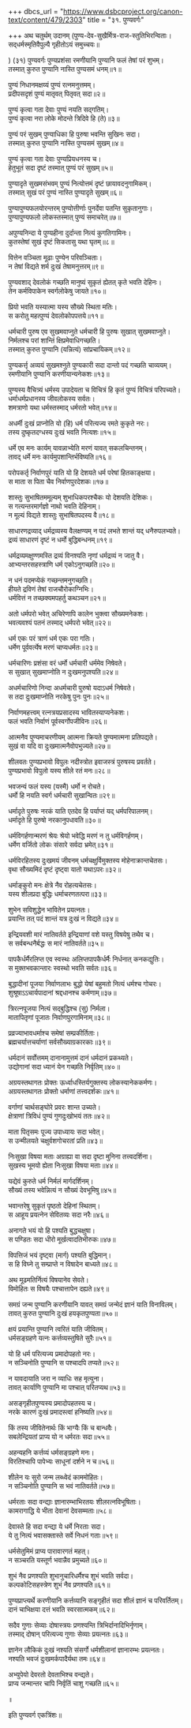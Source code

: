 +++
dbcs_url = "https://www.dsbcproject.org/canon-text/content/479/2303"
title = "३१. पुण्यवर्गः"

+++
अथ चतुर्थम् उदानम्
(पुण्य-देव-सुखैर्मित्र-राज-स्तुतिभिरन्विताः।  
सद्‍धर्मस्मृतिवैपुल्यै गृहीतोऽयं समुच्चयः॥

)
(३१) पुण्यवर्गः
पुण्यप्रशंसा
रमणीयानि पुण्यानि फलं तेषां परं शुभम्।  
तस्मात् कुरुत पुण्यानि नास्ति पुण्यसमं धनम्॥१॥

पुण्यं निधानमक्षय्यं पुण्यं रत्नमनुत्तमम्।  
प्रदीपसदृशं पुण्यं मातृवत् पितृवत् सदा॥२॥

पुण्यं कृत्वा गता देवाः पुण्यं नयति सद्गतिम्।  
पुण्यं कृत्वा नरा लोके मोदन्ते त्रिदिवे हि (ते)॥३॥

पुण्यं परं सुखम् 
पुण्याधिका हि पुरुषा भवन्ति सुखिनः सदा।  
तस्मात् कुरुत पुण्यानि नास्ति पुण्यसमं सुखम्॥४॥

पुण्यं कृत्वा गता देवाः पुण्यप्रियधनस्य च।  
हेतुभूतं सदा दृष्टं तस्मात् पुण्यं परं सुखम्॥५॥

पुण्यादृते सुखमसंभवम्
पुण्यं नित्योत्तमं दृष्टं छायावदनुगामिकम्।  
तस्मात् सुखं परं पुण्यं नास्ति पुण्यादृते सुखम्॥६॥

पुण्यापुण्यफलयोरन्तरम् 
पुण्योत्तीर्णाः पुनर्देवा पतन्ति सुकृतानुगाः।  
पुण्यापुण्यफलो लोकस्तस्मात् पुण्यं समाचरेत्॥७॥

अपुण्यनिन्दा 
ये पुण्यहीना दुर्दान्ता नित्यं कुगतिगामिनः।  
कुतस्तेषां सुखं दृष्टं सिकतासु यथा घृतम्॥८॥

वित्तेन वञ्चिता मूढाः पुण्येन परिवञ्चिताः।  
न तेषां विद्यते शर्म दुःखं तेषामनुत्तरम्॥९॥

पुण्यवशाद् देवलोकं गच्छति 
मानुष्यं सुकृतं ह्येतत् कृते भवति देहिनः।  
तेन कर्मविपाकेन स्वर्गलोकेषु जायते॥१०॥

प्रियो भवति यस्यात्मा यस्य सौख्ये स्थिता मतिः।  
स करोतु महत्पुण्यं देवलोकोपपत्तये॥११॥

धर्मचारी पुरुष एव सुखमवाप्नुते 
धर्मचारी हि पुरुषः सुखात् सुखमवाप्नुते।  
निर्मलश्च परां शान्तिं क्षिप्रमेवाधिगच्छति।  
तस्मात् कुरुत पुण्यानि (यन्नित्यं) सांप्रचायिकम्॥१२॥

पुण्यकर्त्तृ अव्ययं सुखमश्नुते 
पुण्यकारी सदा दान्तो पदं गच्छति चाव्ययम्।  
रमणीयानि पुण्यानि करणीयान्यनेकशः॥१३॥

पुण्यस्य वैचित्र्यं धर्मस्य उपादेयता च 
विचित्रं हि कृतं पुण्यं विचित्रं परिपच्यते।  
धर्माधर्मप्रधानस्य जीवलोकस्य सर्वतः।  
शमत्राणो यथा धर्मस्तस्माद् धर्मरतो भवेत्॥१४॥

अधर्मी दुःखं प्राप्नोति
यो (हि) धर्म परित्यज्य रमते कुकृते नरः।  
तस्य दुष्कृतदग्धस्य दुःखं भवति नित्यशः॥१५॥

धर्मे एव मनः कार्यम् 
यावन्नाभ्येति मरणं यावत् सकलचिन्तनम्।  
तावद् धर्मे मनः कार्यमुपशान्तिर्भविष्यति॥१६॥

परोपकर्तृ निर्वाणपुरं याति 
यो हि देशयते धर्म परेषां हितकाङ्क्षया।  
स माता स पिता चैव निर्वाणपुरदेशकः॥१७॥

शास्तुः सुभाषितममूल्यम् 
शुभाधिकपरश्चैकः यो देशयति देशिकः।  
स गत्यन्तरमार्गज्ञो नाथो भवति देहिनाम्।  
न मूल्यं विद्यते शास्तुः सुभाषितपदस्य वै॥१८॥

साधारणद्रव्याद् धर्मद्रव्यस्य वैलक्षण्यम् 
न पदं लभते शान्तं यद् धनैरुपलभ्यते।  
द्रव्यं साधारणं दृष्टं न धर्मो बुद्धिबन्धनम्॥१९॥

धर्मद्रव्यमक्षुण्णमस्ति 
द्रव्यं विनश्यति नृणां धर्मद्रव्यं न जातु वै।  
आभ्यन्तरसहस्त्राणि धर्म एकोऽनुगच्छति॥२०॥

न धनं पदमप्येकं गच्छन्तमनुगच्छति।  
हीयते द्रविणं तेषां राजचौरोकाग्निभिः।  
धर्मवित्तं न तच्छक्यमपहर्तु कथञ्चन॥२१॥

अतो धर्मपरो भवेत् 
अचिरेणापि कालेन भुक्त्वा सौख्यमनेकशः।  
भवत्यवश्यं पतनं तस्माद् धर्मपरो भवेत्॥२२॥

धर्म एकः परं त्राणं धर्म एकः परा गतिः।  
धर्मेण पूर्ववर्त्येष मरणं चाप्यधर्मतः॥२३॥

धर्मचारिणः प्रशंसा
वरं धर्मो धर्मचारी धर्ममेव निषेवते।  
स सुखात् सुखमाप्नोति न दुःखमनुपश्यति॥२४॥

अधर्मचारिणो निन्दा
अधर्मचारी पुरुषो यदाऽधर्म निषेवते।  
स तदा दुःखमाप्नोति नरकेषु पुनः पुनः॥२५॥

निर्वाणमहत्त्वम् 
रत्नत्रयप्रसादस्य भावितस्याप्यनेकशः।  
फलं भवति निर्वाणं पूर्वस्वर्गोपजीविनः॥२६॥

आत्मनैव पुण्यमाचरणीयम् 
आत्मना क्रियते पुण्यमात्मना प्रतिपद्यते।  
सुखं वा यदि वा दुःखमात्मनैवोपभुज्यते॥२७॥

शीलवतः पुण्यप्रभावो विपुलः 
नदीस्त्रोत इवाजस्त्रं पुरुषस्य प्रवर्तते।  
पुण्यप्रभावो विपुलो यस्य शीले रतं मनः॥२८॥

भवजन्यं फलं यस्य (यस्मै) धर्मो न रोचते।  
धर्मो हि नयति स्वर्ग धर्मचारी सुखान्वितः॥२९॥

धर्मादृते पुरुषः नरकं याति 
एतदेव हि पर्याप्तं यद् धर्मपरिपालनम्।  
धर्मादृते हि पुरुषो नरकानुपधावति॥३०॥

धर्मविगर्हणान्मरणं श्रेयः 
श्रेयो भवेद्धि मरणं न तु धर्मविगर्हणम्।  
धर्मेण वर्जितो लोकः संसारे सर्वदा भ्रमेत्॥३१॥

धर्मविरहितस्य दुःखमयं जीवनम् 
धर्मचक्षुर्विमुक्तस्य मोहेनाक्रान्तचेतसः।  
वृथा सौख्यमिदं दृष्टं दृष्ट्वा यातो यथाऽपरः॥३२॥

धर्माङ्कुरो मनः क्षेत्रे नैव रोहत्यचेतसः।  
यस्य शीलप्रदा बुद्धिः धर्माचरणतत्परा॥३३॥

शुभेन सविशुद्धेन भावितेन प्रयत्नतः।  
प्रयान्ति तत् पदं शान्तं यत्र दुःखं न विद्यते॥३४॥

इन्द्रियवशी मारं नातिवर्तते 
इन्द्रियाणां वशे यस्तु विषयेषु तथैव च।  
स सर्वबन्धनैर्बद्धः स मारं नातिवर्तते॥३५॥

पापकैर्धर्मैरलिप्त एव स्वस्थः 
अलिप्तपापकैर्धर्मैः निर्धनात् कनकद्युतिः।  
स मुक्तभवकान्तारः स्वस्थो भवति सर्वतः॥३६॥

बुद्धादीनां पूजया निर्वाणलाभः 
बुद्धो येषां बहुमतो नित्यं धर्मश्च गोचरः।  
शुश्रूषाऽऽचार्यपादानां श्रद्दधानश्च कर्मणाम्॥३७॥

त्रिरत्नपूजया नित्यं सद्‍बुद्धिश्च (सु) निर्मला।  
मातापितृणां पूजातः निर्वाणपुरगामिनाम्॥३८॥

प्रव्रज्याभावधर्माश्च समेषां सम्प्रकीर्तिताः।  
ब्रह्मचर्यात्तचर्याणां सर्वसौख्याग्रकारकाः॥३९॥

धर्मदानं सर्वोत्तमम् 
दानानामुत्तमं दानं धर्मदानं प्रकथ्यते।  
उद्योगानां सदा ध्यानं येन गच्छति निर्वृतिम्॥४०॥

अग्रयस्तथागतः प्रोक्तः 
ऊर्ध्वाधस्तिर्यगुक्तस्य लोकस्यानेककर्मणः।  
अग्रयस्तथागतः प्रोक्तो धर्माणां तत्त्वदर्शकः॥४१॥

वर्गाणां चार्थसङ्घोरे प्रवरः शान्त उच्यते।  
क्षेत्राणां त्रिविधं पुण्यं गुणदुःखोभयं ततः॥४२॥

माता पितृसमः पूज्य उपाध्यायः सदा भवेत्।  
स उन्मीलयते चक्षुर्वशगोचरतां प्रति॥४३॥

निःसुखा विषया मताः 
अग्राह्या वा सदा दृष्टा मुनिना तत्त्वदर्शिना।  
सुखस्य भूमयो ह्येता निःसुखा विषया मताः॥४४॥

यद्येवं कुरुते धर्म निर्मलं मार्गदर्शिनम्।  
सौख्यं तस्य भवेन्नित्यं न सौख्यं देवभूमिषु॥४५॥

भवान्तरेषु सुकृतं पृष्ठतो देहिनां स्थितम्।  
स आहूय प्रयत्नेन सेवितव्यः सदा नरैः॥४६॥

अनागते भयं यो हि पश्यति बुद्धचक्षुषा।  
स पण्डितः सदा धीरो मूर्खत्वादतिभीरुकः॥४७॥

विपत्तिजं भयं दृष्ट्वा (मार्ग) पश्यति बुद्धिमान्।  
स हि विघ्ने तु सम्प्राप्ते न विषादेन बाध्यते॥४८॥

अथ मूढमतिर्नित्यं विषयानेव सेवते।  
विमोहितः स विषयैः पश्चात्तापेन दह्यते॥४९॥

समग्रं जन्म पुण्यानि करणीयानि 
यावत् समग्रं जन्मेदं ज्ञानं याति विनाविलम्।  
तावत् कुरुत पुण्यानि दुःखं हयकृतपुण्यता॥५०॥

क्षयं प्रयान्ति पुण्यानि त्वरितं याति जीवितम्।  
धर्मसङ्ग्रहणे यत्नः कर्त्तव्यस्तुषिते सुरैः॥५१॥

यो हि धर्म परित्यज्य प्रमादोपहतो नरः।  
न सञ्चिनोति पुण्यानि स पश्चादपि तप्यते॥५२॥

न यावदायाति जरा न व्याधिः सह मृत्युना।  
तावत् कार्याणि पुण्यानि मा पश्चात् परितप्यथ॥५३॥

असङ्गृहीतपुण्यस्य प्रमादोपहतस्य च।  
नरके कारणं दुःखं प्रमादस्त्वां हनिष्यति॥५४॥

किं तस्य जीवितेनार्थः किं भाग्यैः किं च बान्धवैः।  
सबलेन्द्रियतां प्राप्य यो न धर्मरतः सदा॥५५॥

अहन्यहनि कर्त्तव्यं धर्मसङ्ग्रहणे मनः।  
विरतिश्चापि पापेभ्यः साधूनां दर्शने न च॥५६॥

शीलेन यः सुरो जन्म लब्ध्वेदं काममोहितः।  
न सञ्चिनोति पुण्यानि स भवं नातिवर्तते॥५७॥

धर्मरताः सदा वन्द्याः 
ज्ञानारम्भाभिरतयः शीलरत्नविभूषिताः।  
कामरागाद्धि ये भीता देवानां देवसम्मताः॥५८॥

देवास्ते हि सदा वन्द्या ये धर्मे निरताः सदा।  
ये तु नित्यं भवासक्तास्ते सर्वे निधनं गताः॥५९॥

धर्मसेतुमिमं प्राप्य पारावारगतं महत्।  
न सञ्चरति यस्तूर्ण भवान्नैव प्रमुच्यते॥६०॥

शुभं नैव प्रणश्यति 
शुभानुचारिधर्मैश्च शुभं भवति सर्वदा।  
कल्पकोटिसहस्त्रेण शुभं नैव प्रणश्यति॥६१॥

पुण्यप्राप्त्यर्थे करणीयानि कर्त्तव्यानि 
सङ्गृहीतं सदा शीलं ज्ञानं च परिवर्तितम्।  
दानं चाभिक्षया दत्तं भवति स्वरसात्मकम्॥६२॥

सदैव गुणाः सेव्याः 
दोषास्त्रयः प्रणश्यन्ति त्रिभिर्दानादिभिर्नृणाम्।  
तस्माद् दोषान् परित्यज्य गुणाः सेव्याः प्रयत्नतः॥६३॥

ज्ञानेन लौकिकं दुःखं नश्यति 
संसर्गो धर्मशीलानां ज्ञानारम्भः प्रयत्नतः।  
नश्यति भवजं दुःखमर्कपादैर्यथा तमः॥६४॥

अभ्युपेयो देवरतो देवताभिश्च वन्द्यते।  
प्राप्य जन्मान्तर चापि निर्वृतिं चाशु गच्छति॥६५॥

॥

इति पुण्यवर्ग एकत्रिंशः॥

